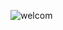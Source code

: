 ![welcom](https://ipcounter.ihcr.top/?mode=2&mail=%E4%BF%9D%E5%AF%86&str=join%20us&qq=%E6%9A%82%E6%97%A0&gh=Aaron_miao_2020&lg=miaohongxuan)

